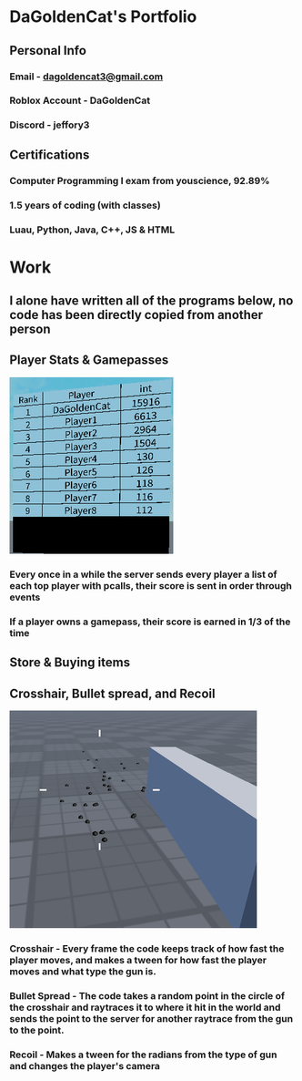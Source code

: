 # DaGoldenCat's Portfolio
## Personal Info
### Email - dagoldencat3@gmail.com
### Roblox Account - DaGoldenCat
### Discord - jeffory3
## Certifications
### Computer Programming I exam from youscience, 92.89%
### 1.5 years of coding (with classes)
### Luau, Python, Java, C++, JS & HTML
# Work
## I alone have written all of the programs below, no code has been directly copied from another person
## Player Stats & Gamepasses
![Running App](https://github.com/DaGoldenCat/Roblox/blob/2df32bb13fc6b4884561f5b54f73f3cf9ebbaa1c/Pictures/Player%20Stats.png?raw=true)
### Every once in a while the server sends every player a list of each top player with pcalls, their score is sent in order through events
### If a player owns a gamepass, their score is earned in 1/3 of the time
## Store & Buying items
## Crosshair, Bullet spread, and Recoil
![Running App](https://github.com/DaGoldenCat/Roblox/blob/74c02957c7e4735221dfa3c4a5d6b0e12405fd27/Pictures/Shotgun%20Spread.png?raw=true)
### Crosshair - Every frame the code keeps track of how fast the player moves, and makes a tween for how fast the player moves and what type the gun is.
### Bullet Spread - The code takes a random point in the circle of the crosshair and raytraces it to where it hit in the world and sends the point to the server for another raytrace from the gun to the point.
### Recoil - Makes a tween for the radians from the type of gun and changes the player's camera
